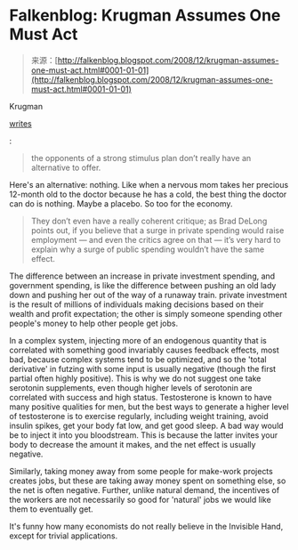 <!--yml
category: 未分类
date: 2024-05-12 22:37:19
-->

# Falkenblog: Krugman Assumes One Must Act

> 来源：[http://falkenblog.blogspot.com/2008/12/krugman-assumes-one-must-act.html#0001-01-01](http://falkenblog.blogspot.com/2008/12/krugman-assumes-one-must-act.html#0001-01-01)

Krugman

[writes](http://krugman.blogs.nytimes.com/2008/12/27/yes-niggling/)

:

> the opponents of a strong stimulus plan don’t really have an alternative to offer.

Here's an alternative: nothing. Like when a nervous mom takes her precious 12-month old to the doctor because he has a cold, the best thing the doctor can do is nothing. Maybe a placebo. So too for the economy.

> They don’t even have a really coherent critique; as Brad DeLong points out, if you believe that a surge in private spending would raise employment — and even the critics agree on that — it’s very hard to explain why a surge of public spending wouldn’t have the same effect.

The difference between an increase in private investment spending, and government spending, is like the difference between pushing an old lady down and pushing her out of the way of a runaway train. private investment is the result of millions of individuals making decisions based on their wealth and profit expectation; the other is simply someone spending other people's money to help other people get jobs.

In a complex system, injecting more of an endogenous quantity that is correlated with something good invariably causes feedback effects, most bad, because complex systems tend to be optimized, and so the 'total derivative' in futzing with some input is usually negative (though the first partial often highly positive). This is why we do not suggest one take serotonin supplements, even though higher levels of serotonin are correlated with success and high status. Testosterone is known to have many positive qualities for men, but the best ways to generate a higher level of testosterone is to exercise regularly, including weight training, avoid insulin spikes, get your body fat low, and get good sleep. A bad way would be to inject it into you bloodstream. This is because the latter invites your body to decrease the amount it makes, and the net effect is usually negative.

Similarly, taking money away from some people for make-work projects creates jobs, but these are taking away money spent on something else, so the net is often negative. Further, unlike natural demand, the incentives of the workers are not necessarily so good for 'natural' jobs we would like them to eventually get.

It's funny how many economists do not really believe in the Invisible Hand, except for trivial applications.